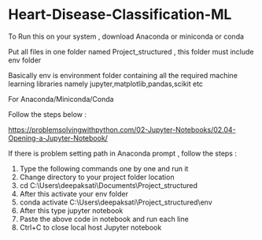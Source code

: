 # Heart-Disease-Classification-ML

To Run this on your system , download Anaconda or miniconda or conda

Put all files in one folder named Project_structured , this folder must include env folder 

Basically env is environment folder containing all the required machine learning libraries namely jupyter,matplotlib,pandas,scikit etc

For Anaconda/Miniconda/Conda

Follow the steps below : 

https://problemsolvingwithpython.com/02-Jupyter-Notebooks/02.04-Opening-a-Jupyter-Notebook/

If there is problem setting path in Anaconda prompt , follow the steps :

1. Type the following commands one by one and run it
2. Change directory to your project folder location
3. cd C:\Users\deepaksati\Documents\Project_structured
4. After this activate your env folder 
5. conda activate C:\Users\deepaksati\Project_structured\env
6. After this type jupyter notebook
7. Paste the above code in notebook and run each line
8. Ctrl+C to close local host Jupyter notebook

